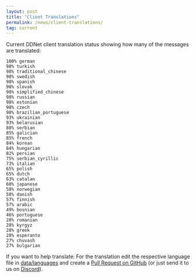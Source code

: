 ```yaml
---
layout: post
title: "Client Translations"
permalink: /news/client-translations/
tag: current
---
```


Current DDNet client translation status showing how many of the messages are translated:

```
100% german
98% turkish
98% traditional_chinese
98% swedish
98% spanish
98% slovak
98% simplified_chinese
98% russian
98% estonian
98% czech
98% brazilian_portuguese
93% ukrainian
93% belarusian
88% serbian
85% galician
85% french
84% korean
84% hungarian
82% persian
75% serbian_cyrillic
73% italian
65% polish
65% dutch
63% catalan
60% japanese
58% norwegian
58% danish
57% finnish
57% arabic
49% bosnian
46% portuguese
28% romanian
28% kyrgyz
28% greek
28% esperanto
27% chuvash
27% bulgarian
```

If you want to help translate: For the translation edit the respective language file in [data/languages](https://github.com/ddnet/ddnet/tree/master/data/languages) and create a [Pull Request on GitHub](https://github.com/ddnet/ddnet/) (or just send it to us on [Discord](/discord/)).
